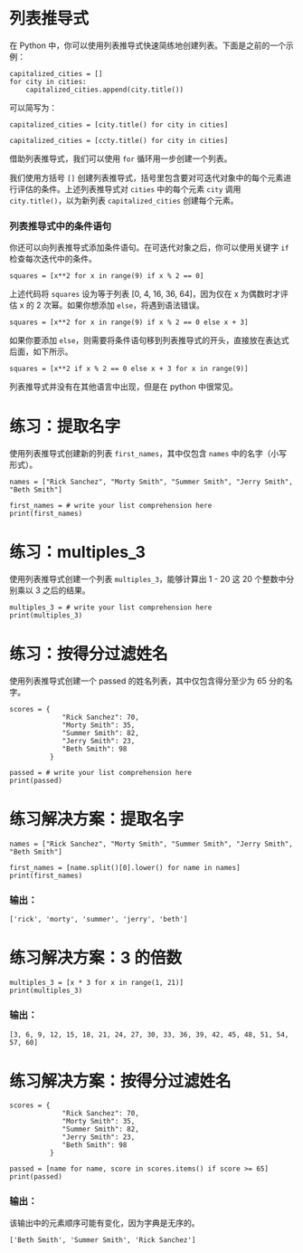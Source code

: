 # 列表推导式

在 Python 中，你可以使用列表推导式快速简练地创建列表。下面是之前的一个示例：

```
capitalized_cities = []
for city in cities:
    capitalized_cities.append(city.title())
```

可以简写为：

```
capitalized_cities = [city.title() for city in cities]

capitalized_cities = [ccty.title() for city in cities]
```

借助列表推导式，我们可以使用 `for` 循环用一步创建一个列表。

我们使用方括号 `[]` 创建列表推导式，括号里包含要对可迭代对象中的每个元素进行评估的条件。上述列表推导式对 `cities` 中的每个元素 `city` 调用 `city.title()`，以为新列表 `capitalized_cities` 创建每个元素。

### 列表推导式中的条件语句

你还可以向列表推导式添加条件语句。在可迭代对象之后，你可以使用关键字 `if` 检查每次迭代中的条件。

```
squares = [x**2 for x in range(9) if x % 2 == 0]
```

上述代码将 `squares` 设为等于列表 [0, 4, 16, 36, 64]，因为仅在 x 为偶数时才评估 x 的 2 次幂。如果你想添加 `else`，将遇到语法错误。

```
squares = [x**2 for x in range(9) if x % 2 == 0 else x + 3]
```

如果你要添加 `else`，则需要将条件语句移到列表推导式的开头，直接放在表达式后面，如下所示。

```
squares = [x**2 if x % 2 == 0 else x + 3 for x in range(9)]
```

列表推导式并没有在其他语言中出现，但是在 python 中很常见。

# 练习：提取名字

使用列表推导式创建新的列表 `first_names`，其中仅包含 `names` 中的名字（小写形式）。

```
names = ["Rick Sanchez", "Morty Smith", "Summer Smith", "Jerry Smith", "Beth Smith"]

first_names = # write your list comprehension here
print(first_names)
```

# 练习：multiples_3

使用列表推导式创建一个列表 `multiples_3`，能够计算出 1 - 20 这 20 个整数中分别乘以 3 之后的结果。

```
multiples_3 = # write your list comprehension here
print(multiples_3)
```

# 练习：按得分过滤姓名

使用列表推导式创建一个 passed 的姓名列表，其中仅包含得分至少为 65 分的名字。

```
scores = {
             "Rick Sanchez": 70,
             "Morty Smith": 35,
             "Summer Smith": 82,
             "Jerry Smith": 23,
             "Beth Smith": 98
          }

passed = # write your list comprehension here
print(passed)
```



# 练习解决方案：提取名字

```
names = ["Rick Sanchez", "Morty Smith", "Summer Smith", "Jerry Smith", "Beth Smith"]

first_names = [name.split()[0].lower() for name in names]
print(first_names)
```

### 输出：

```
['rick', 'morty', 'summer', 'jerry', 'beth']
```

# 练习解决方案：3 的倍数

```
multiples_3 = [x * 3 for x in range(1, 21)]
print(multiples_3)
```

### 输出：

```
[3, 6, 9, 12, 15, 18, 21, 24, 27, 30, 33, 36, 39, 42, 45, 48, 51, 54, 57, 60]
```

# 练习解决方案：按得分过滤姓名

```
scores = {
             "Rick Sanchez": 70,
             "Morty Smith": 35,
             "Summer Smith": 82,
             "Jerry Smith": 23,
             "Beth Smith": 98
          }

passed = [name for name, score in scores.items() if score >= 65]
print(passed)
```

### 输出：

该输出中的元素顺序可能有变化，因为字典是无序的。

```
['Beth Smith', 'Summer Smith', 'Rick Sanchez']
```